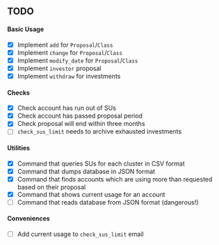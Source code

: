 TODO
---

#### Basic Usage

- [X] Implement `add` for `Proposal`/`Class`
- [X] Implement `change` for `Proposal`/`Class`
- [X] Implement `modify_date` for `Proposal`/`Class`
- [X] Implement `investor` proposal
- [X] Implement `withdraw` for investments

#### Checks

- [X] Check account has run out of SUs
- [X] Check account has passed proposal period
- [X] Check proposal will end within three months
- [ ] `check_sus_limit` needs to archive exhausted investments

#### Utilities

- [X] Command that queries SUs for each cluster in CSV format
- [X] Command that dumps database in JSON format
- [X] Command that finds accounts which are using more than requested based on
  their proposal
- [X] Command that shows current usage for an account
- [ ] Command that reads database from JSON format (dangerous!)

#### Conveniences

- [ ] Add current usage to `check_sus_limit` email
